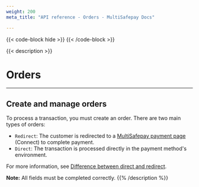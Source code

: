```yaml
---
weight: 200
meta_title: "API reference - Orders - MultiSafepay Docs"

---
```

{{< code-block hide >}}
{{< /code-block >}}

{{< description >}}
# Orders
<hr class="separator">

## Create and manage orders

To process a transaction, you must create an order. There are two main types of orders:

+ `Redirect`: The customer is redirected to a [MultiSafepay payment page](/payment-pages/) (Connect) to complete payment.
+ `Direct`: The transaction is processed directly in the payment method's environment.

For more information, see [Difference between direct and redirect](/developer/api/difference-between-direct-and-redirect).

**Note:** All fields must be completed correctly.
{{% /description %}}